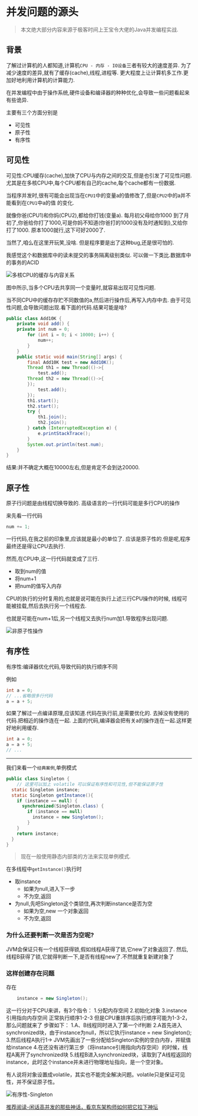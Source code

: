 # 并发问题的源头

> 本文绝大部分内容来源于极客时间上王宝令大佬的Java并发编程实战.

## 背景

了解过计算机的人都知道,计算机`CPU - 内存 - IO设备`三者有较大的速度差异.
为了减少速度的差异,就有了缓存(cache),线程,进程等.
更大程度上让计算机多工作.更加好地利用计算机的计算能力.

在并发编程中由于操作系统,硬件设备和编译器的种种优化,会导致一些问题看起来有些诡异.

主要有三个方面分别是

- 可见性
- 原子性
- 有序性


## 可见性

可见性:CPU缓存(cache),加快了CPU与内存之间的交互,但是也引发了可见性问题.
尤其是在多核CPU中,每个CPU都有自己的cache,每个cache都有一份数据.

当程序并发时,很有可能会出现当在`CPU1`中的变量a的值修改了,但是`CPU2`中的a并不能看到在`CPU1`中a的值
的变化.

就像你爸(CPU1)和你妈(CPU2),都给你打钱(变量a).
每月初父母给你1000
到了月初了,你爸给你打了1000,可是你妈不知道(你爸打的1000没有及时通知到),又给你打了1000.
原本1000就行,这下可好2000了.

当然了,咱么在这里开玩笑,没啥.
但是程序要是出了这种bug,还是很可怕的.

我感觉这个和数据库中的读未提交的事务隔离级别类似.
可以做一下类比.数据库中的事务的ACID

![多核CPU的缓存与内容关系](00-并发问题的源头_files/1.jpg)

图中所示,当多个CPU去共享同一个变量时,就容易出现可见性问题.

当不同CPU中的缓存存贮不同数值的a,然后进行操作后,再写入内存中去.
由于可见性问题,会导致问题出现.看下面的代码.结果可能是啥?

```java
public class Add10K {
	private void add() {
	private int num = 0;
		for (int i = 0; i < 10000; i++) {
			num++;
		}
	}
	public static void main(String[] args) {
		final Add10K test = new Add10K();
		Thread th1 = new Thread(()->{
			test.add();
		Thread th2 = new Thread(()->{
		});
			test.add();
		});
		th1.start();
		th2.start();
		try {
			th1.join();
			th2.join();
		} catch (InterruptedException e) {
			e.printStackTrace();
		}
		System.out.println(test.num);
	}
}
```

结果:并不确定大概在10000左右,但是肯定不会到达20000.


## 原子性

原子行问题是由线程切换导致的.
高级语言的一行代码可能是多行CPU的操作

来先看一行代码

```java
num += 1;
```
一行代码,在我之前的印象里,应该就是最小的单位了.
应该是原子性的.但是呢,程序最终还是得让CPU去执行.

然而,在CPU中,这一行代码就变成了三行.

- 取到num的值
- 将num+1
- 把num的值写入内存

CPU的执行的分时复用的,也就是说可能在执行上述三行CPU操作的时候,
线程可能被挂载,然后去执行另一个线程去.

也就是可能在num+1后,另一个线程又去执行num加1.导致程序出现问题.

![非原子性操作](00-并发问题的源头_files/2.jpg)

## 有序性

有序性:编译器优化代码,导致代码的执行顺序不同

例如
```java
int a = 0;
// ...省略很多行代码
a = a + 5;
```

如果了解过一点编译原理,应该知道.代码在执行前,是需要优化的.
去掉没有使用的代码.把相近的操作连在一起.
上面的代码,编译器会把有关a的操作连在一起.这样更好地利用缓存.

```java
int a = 0;
a = a + 5;
// ...
```
----

我们来看一个`经典案例`,单例模式

```java
public class Singleton {
	// 这里可以加上 volatile 可以保证有序性和可见性,但不能保证原子性
  static Singleton instance;
  static Singleton getInstance(){
    if (instance == null) {
      synchronized(Singleton.class) {
        if (instance == null)
          instance = new Singleton();
        }
    }
    return instance;
  }
}
```

>现在一般使用静态内部类的方法来实现单例模式.

在多线程中`getInstance()`执行时

- 取instance	
	- 如果为null,进入下一步
	- 不为空,返回
- 为null,先吧Singleton这个类锁住,再次判断instance是否为空
	- 如果为空,new 一个对象返回
	- 不为空,返回



### 为什么还要判断一次是否为空呢?

JVM会保证只有一个线程获得锁,假如线程A获得了锁,它new了对象返回了.
然后,线程B获得了锁,它就得判断一下,是否有线程new了.不然就重复新建对象了

### 这样创建存在问题

存在
```java
	instance = new Singleton();
```
这一行分对于CPU来讲，有3个指令：
1.分配内存空间
2.初始化对象
3.instance引用指向内存空间
正常执行顺序1-2-3
但是CPU重排序后执行顺序可能为1-3-2，那么问题就来了
步骤如下：
1.A、B线程同时进入了第一个if判断
2.A首先进入synchronized块，由于instance为null，所以它执行instance = new Singleton();
3.然后线程A执行1-> JVM先画出了一些分配给Singleton实例的空白内存，并赋值给instance
4.在还没有进行第三步（将instance引用指向内存空间）的时候，线程A离开了synchronized块
5.线程B进入synchronized块，读取到了A线程返回的instance，此时这个instance并未进行物理地址指向，是一个空对象。

有人说将对象设置成volatile，其实也不能完全解决问题。volatile只是保证可见性，并不保证原子性。

![有序性-Singleton](00-并发问题的源头_files/3.jpg)

[推荐阅读-闲话高并发的那些神话，看京东架构师如何把它拉下神坛](https://www.jianshu.com/p/3e4e1050cb84)
